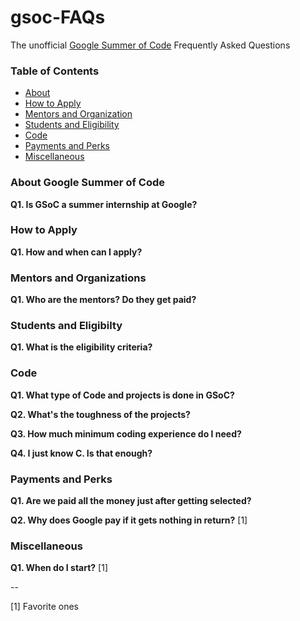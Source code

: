 # gsoc-FAQs
The unofficial [Google Summer of Code](https://www.google-melange.com) Frequently Asked Questions

### Table of Contents

* [About](#about-google-summer-of-code)
* [How to Apply](#how-to-apply)
* [Mentors and Organization](#mentors-and-organizations)
* [Students and Eligibility](#students-and-eligibility)
* [Code](#code)
* [Payments and Perks](#payments-and-perks)
* [Miscellaneous](#miscellaneous)


### About Google Summer of Code

**Q1. Is GSoC a summer internship at Google?**

### How to Apply

**Q1. How and when can I apply?**

### Mentors and Organizations

**Q1. Who are the mentors? Do they get paid?**

### Students and Eligibilty

**Q1. What is the eligibility criteria?**

### Code

**Q1. What type of Code and projects is done in GSoC?**

**Q2. What's the toughness of the projects?**

**Q3. How much minimum coding experience do I need?**

**Q4. I just know C. Is that enough?**

### Payments and Perks

**Q1. Are we paid all the money just after getting selected?**

**Q2. Why does Google pay if it gets nothing in return?** [1]

### Miscellaneous

**Q1. When do I start?** [1]

--

[1] Favorite ones
